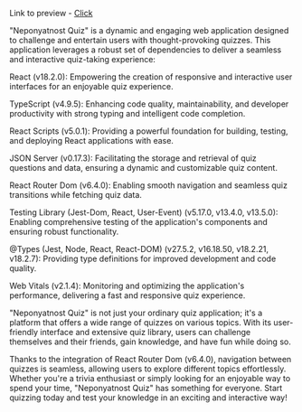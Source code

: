 Link to preview - <a href="">Click</a>

"Neponyatnost Quiz" is a dynamic and engaging web application designed to challenge and entertain users with thought-provoking quizzes. This application leverages a robust set of dependencies to deliver a seamless and interactive quiz-taking experience:

React (v18.2.0): Empowering the creation of responsive and interactive user interfaces for an enjoyable quiz experience.

TypeScript (v4.9.5): Enhancing code quality, maintainability, and developer productivity with strong typing and intelligent code completion.

React Scripts (v5.0.1): Providing a powerful foundation for building, testing, and deploying React applications with ease.

JSON Server (v0.17.3): Facilitating the storage and retrieval of quiz questions and data, ensuring a dynamic and customizable quiz content.

React Router Dom (v6.4.0): Enabling smooth navigation and seamless quiz transitions while fetching quiz data.

Testing Library (Jest-Dom, React, User-Event) (v5.17.0, v13.4.0, v13.5.0): Enabling comprehensive testing of the application's components and ensuring robust functionality.

@Types (Jest, Node, React, React-DOM) (v27.5.2, v16.18.50, v18.2.21, v18.2.7): Providing type definitions for improved development and code quality.

Web Vitals (v2.1.4): Monitoring and optimizing the application's performance, delivering a fast and responsive quiz experience.

"Neponyatnost Quiz" is not just your ordinary quiz application; it's a platform that offers a wide range of quizzes on various topics. With its user-friendly interface and extensive quiz library, users can challenge themselves and their friends, gain knowledge, and have fun while doing so.

Thanks to the integration of React Router Dom (v6.4.0), navigation between quizzes is seamless, allowing users to explore different topics effortlessly. Whether you're a trivia enthusiast or simply looking for an enjoyable way to spend your time, "Neponyatnost Quiz" has something for everyone. Start quizzing today and test your knowledge in an exciting and interactive way!
